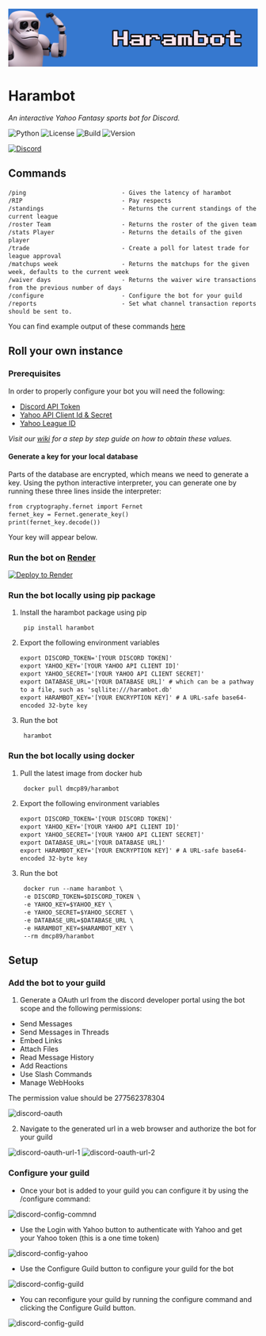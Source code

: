 ![harambot-banner](https://raw.githubusercontent.com/DMcP89/harambot/main/assests/harambot_banner.png)
# Harambot
_An interactive Yahoo Fantasy sports bot for Discord._

![Python](https://img.shields.io/badge/python-3.8%20%7C%203.9%20%7C%203.10-blue) ![License](https://img.shields.io/badge/License-MIT-green) ![Build](https://img.shields.io/github/actions/workflow/status/DMcP89/harambot/pytest.yml?branch=main) ![Version](https://img.shields.io/badge/version-0.4.0--Beta-red)





[![Discord](https://img.shields.io/badge/Add_Harambot_To_Your_Server-%235865F2.svg?style=for-the-badge&logo=discord&logoColor=white)](http://harambot.io)





## Commands
    /ping                           - Gives the latency of harambot
    /RIP                            - Pay respects
    /standings                      - Returns the current standings of the current league
    /roster Team                    - Returns the roster of the given team
    /stats Player                   - Returns the details of the given player
    /trade                          - Create a poll for latest trade for league approval
    /matchups week                  - Returns the matchups for the given week, defaults to the current week
    /waiver days                    - Returns the waiver wire transactions from the previous number of days
    /configure                      - Configure the bot for your guild
    /reports                        - Set what channel transaction reports should be sent to.

You can find example output of these commands [here](https://github.com/DMcP89/harambot/wiki#command-examples)


## Roll your own instance

### Prerequisites

In order to properly configure your bot you will need the following:

* [Discord API Token](https://github.com/DMcP89/harambot/wiki/Prerequisites#discord-api-token)
* [Yahoo API Client Id & Secret](https://github.com/DMcP89/harambot/wiki/Prerequisites#yahoo-api-client-id--secret)
* [Yahoo League ID](https://github.com/DMcP89/harambot/wiki/Prerequisites#yahoo-league-id)

_Visit our [wiki](https://github.com/DMcP89/harambot/wiki) for a step by step guide on how to obtain these values._

#### Generate a key for your local database

Parts of the database are encrypted, which means we need to generate a key. Using the python interactive interpreter, you can generate one by running these three lines inside the interpreter:

```
from cryptography.fernet import Fernet
fernet_key = Fernet.generate_key()
print(fernet_key.decode())
```

Your key will appear below.

### Run the bot on [Render](https://render.com/)

[![Deploy to Render](https://render.com/images/deploy-to-render-button.svg)](https://render.com/deploy?repo=https://github.com/DMcP89/harambot)

### Run the bot locally using pip package

1. Install the harambot package using pip

        pip install harambot

2. Export the following environment variables

   ```
   export DISCORD_TOKEN='[YOUR DISCORD TOKEN]'
   export YAHOO_KEY='[YOUR YAHOO API CLIENT ID]'
   export YAHOO_SECRET='[YOUR YAHOO API CLIENT SECRET]'
   export DATABASE_URL='[YOUR DATABASE URL]' # which can be a pathway to a file, such as 'sqllite:///harambot.db'
   export HARAMBOT_KEY='[YOUR ENCRYPTION KEY]' # A URL-safe base64-encoded 32-byte key
   ```

3. Run the bot

        harambot

### Run the bot locally using docker

1. Pull the latest image from docker hub

        docker pull dmcp89/harambot

2. Export the following environment variables

   ```
   export DISCORD_TOKEN='[YOUR DISCORD TOKEN]'
   export YAHOO_KEY='[YOUR YAHOO API CLIENT ID]'
   export YAHOO_SECRET='[YOUR YAHOO API CLIENT SECRET]'
   export DATABASE_URL='[YOUR DATABASE URL]'
   export HARAMBOT_KEY='[YOUR ENCRYPTION KEY]' # A URL-safe base64-encoded 32-byte key
   ```

3. Run the bot

        docker run --name harambot \
        -e DISCORD_TOKEN=$DISCORD_TOKEN \
        -e YAHOO_KEY=$YAHOO_KEY \
        -e YAHOO_SECRET=$YAHOO_SECRET \
        -e DATABASE_URL=$DATABASE_URL \
        -e HARAMBOT_KEY=$HARAMBOT_KEY \
        --rm dmcp89/harambot


## Setup

### Add the bot to your guild
1. Generate a OAuth url from the discord developer portal using the bot scope and the following permissions:

* Send Messages
* Send Messages in Threads
* Embed Links
* Attach Files
* Read Message History
* Add Reactions
* Use Slash Commands
* Manage WebHooks

The permission value should be 277562378304

![discord-oauth](https://raw.githubusercontent.com/DMcP89/harambot/main/assests/discord-oauth-generator.png)

2. Navigate to the generated url in a web browser and authorize the bot for your guild

![discord-oauth-url-1](https://raw.githubusercontent.com/DMcP89/harambot/main/assests/discord-oauth-url-authorize-1.png)
![discord-oauth-url-2](https://raw.githubusercontent.com/DMcP89/harambot/main/assests/discord-oauth-url-authorize-2.png)

### Configure your guild

* Once your bot is added to your guild you can configure it by using the /configure command:


![discord-config-commnd](https://raw.githubusercontent.com/DMcP89/harambot/main/assests/harambot_configure_1.png)

* Use the Login with Yahoo button to authenticate with Yahoo and get your Yahoo token (this is a one time token)


![discord-config-yahoo](https://raw.githubusercontent.com/DMcP89/harambot/main/assests/harambot_configure_4.png)

* Use the Configure Guild button to configure your guild for the bot


![discord-config-guild](https://raw.githubusercontent.com/DMcP89/harambot/main/assests/harambot_configure_2.png)


* You can reconfigure your guild by running the configure command and clicking the Configure Guild button.


![discord-config-guild](https://raw.githubusercontent.com/DMcP89/harambot/main/assests/harambot_configure_3.png)
